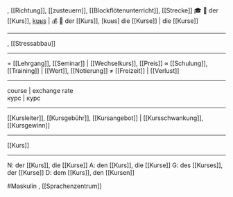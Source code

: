 , [[Richtung]], [[zusteuern]], [[Blockflötenunterricht]], [[Strecke]]
🎓 🔵 der [[Kurs]], [kʊʁs](https://youglish.com/pronounce/Kurs/german) | 💰 🔵 der [[Kurs]], [kʊʁs]
die [[Kurse]] | die [[Kurse]]

---
, [[Stressabbau]]

---
= [[Lehrgang]], [[Seminar]] | [[Wechselkurs]], [[Preis]]
≈ [[Schulung]], [[Training]] | [[Wert]], [[Notierung]]
≠ [[Freizeit]] | [[Verlust]]

---
course  | exchange rate  
курс | курс

---
[[Kursleiter]], [[Kursgebühr]], [[Kursangebot]] | [[Kursschwankung]], [[Kursgewinn]]

---
[[Kurs]]


---
N: der [[Kurs]], die [[Kurse]]
A: den [[Kurs]], die [[Kurse]]
G: des [[Kurses]], der [[Kurse]]
D: dem [[Kurs]], den [[Kursen]]

#Maskulin 
, [[Sprachenzentrum]]